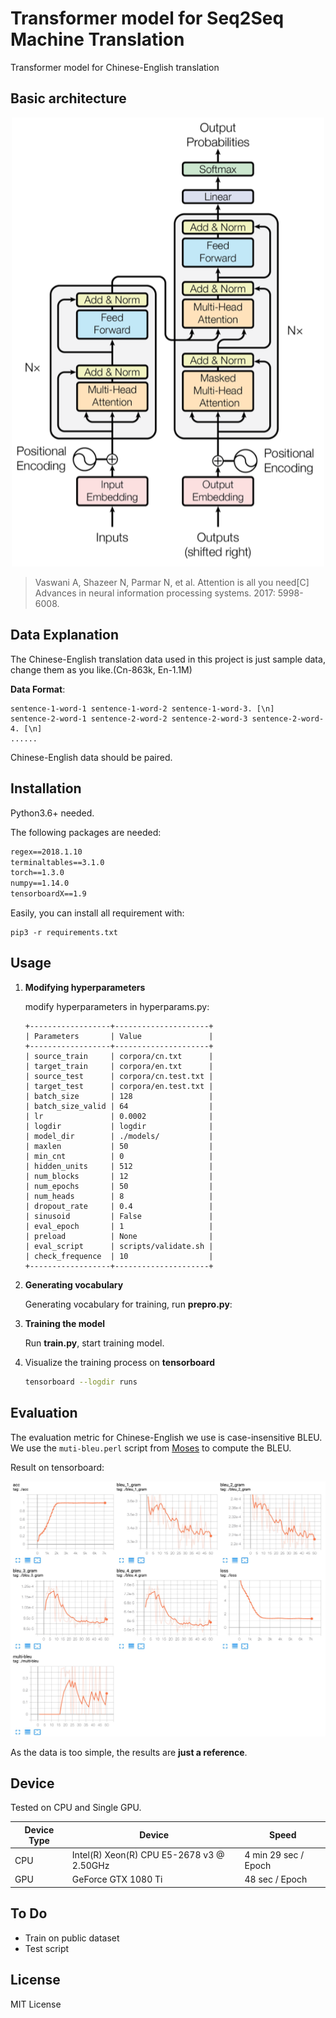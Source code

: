 # Transformer model for Seq2Seq Machine Translation

Transformer model for Chinese-English translation

## Basic architecture

<p align="center">
<img src="https://github.com/P3n9W31/transformer-pytorch/blob/master/figures/architecture.png" width="500">
</p>

> Vaswani A, Shazeer N, Parmar N, et al. Attention is all you need[C] Advances in neural information processing systems. 2017: 5998-6008.

## Data Explanation

The Chinese-English translation data used in this project is just sample data, change them as you like.(Cn-863k, En-1.1M)

**Data Format**: 

```
sentence-1-word-1 sentence-1-word-2 sentence-1-word-3. [\n]
sentence-2-word-1 sentence-2-word-2 sentence-2-word-3 sentence-2-word-4. [\n]
......
```

Chinese-English data should be paired.



## Installation

Python3.6+ needed.

The following packages are needed:

```txt
regex==2018.1.10
terminaltables==3.1.0
torch==1.3.0
numpy==1.14.0
tensorboardX==1.9
```

Easily, you can install all requirement with:

```
pip3 -r requirements.txt
```

## Usage

1. **Modifying hyperparameters**

   modify hyperparameters in hyperparams.py:

   ```
   +------------------+---------------------+
   | Parameters       | Value               |
   +------------------+---------------------+
   | source_train     | corpora/cn.txt      |
   | target_train     | corpora/en.txt      |
   | source_test      | corpora/cn.test.txt |
   | target_test      | corpora/en.test.txt |
   | batch_size       | 128                 |
   | batch_size_valid | 64                  |
   | lr               | 0.0002              |
   | logdir           | logdir              |
   | model_dir        | ./models/           |
   | maxlen           | 50                  |
   | min_cnt          | 0                   |
   | hidden_units     | 512                 |
   | num_blocks       | 12                  |
   | num_epochs       | 50                  |
   | num_heads        | 8                   |
   | dropout_rate     | 0.4                 |
   | sinusoid         | False               |
   | eval_epoch       | 1                   |
   | preload          | None                |
   | eval_script      | scripts/validate.sh |
   | check_frequence  | 10                  |
   +------------------+---------------------+
   ```

2. **Generating vocabulary**

   Generating vocabulary for training, run **prepro.py**:

3. **Training the model**

   Run **train.py**, start training model.

4. Visualize the training process on **tensorboard**

   ```bash
   tensorboard --logdir runs
   ```

   

## Evaluation

The evaluation metric for Chinese-English we use is case-insensitive BLEU. We use the `muti-bleu.perl` script from [Moses](https://github.com/moses-smt/mosesdecoder) to compute the BLEU.

Result on tensorboard:

<p align="center">
<img src="https://github.com/P3n9W31/transformer-pytorch/blob/master/figures/result.jpg" width="600">
</p>

As the data is too simple, the results are **just a reference**.

## Device

Tested on CPU and Single GPU.

| Device Type | Device                                    | Speed                |
| ----------- | ----------------------------------------- | -------------------- |
| CPU         | Intel(R) Xeon(R) CPU E5-2678 v3 @ 2.50GHz | 4 min 29 sec / Epoch |
| GPU         | GeForce GTX 1080 Ti                       | 48 sec / Epoch       |

## To Do

* Train on public dataset
* Test script

## License

MIT License